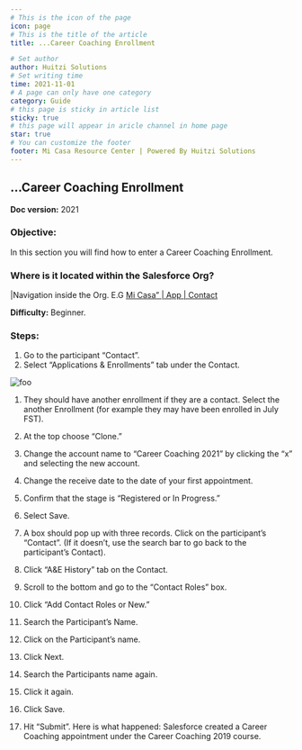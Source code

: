 ```yaml
---
# This is the icon of the page
icon: page
# This is the title of the article
title: ...Career Coaching Enrollment

# Set author
author: Huitzi Solutions
# Set writing time
time: 2021-11-01
# A page can only have one category
category: Guide
# this page is sticky in article list
sticky: true
# this page will appear in aricle channel in home page
star: true
# You can customize the footer
footer: Mi Casa Resource Center | Powered By Huitzi Solutions
---
```


## ...Career Coaching Enrollment

**Doc version:** 2021

### **Objective:**

In this section you will find how to enter a Career Coaching Enrollment.

### **Where is it located within the Salesforce Org?**

|Navigation inside the Org. E.G [Mi Casa” | App | Contact](https://micasa--partial.lightning.force.com/lightning/o/Contact/list?filterName=Recent)

**Difficulty:** Beginner.

### **Steps:**

1. Go to the participant “Contact”.
2. Select “Applications & Enrollments” tab under the Contact.

<img :src="$withBase('/assets/careerCoachingEnrollment/1.png')" alt="foo">

1. They should have another enrollment if they are a contact. Select the another Enrollment (for example they may have been enrolled in July FST).
2. At the top choose “Clone.”
3. Change the account name to “Career Coaching 2021” by clicking the “x” and selecting the new account.
4. Change the receive date to the date of your first appointment.
5. Confirm that the stage is “Registered or In Progress.”
6. Select Save.
7. A box should pop up with three records. Click on the participant’s “Contact”. (If it doesn’t, use the search bar to go back to the participant’s Contact).
8. Click “A&E History” tab on the Contact.
9. Scroll to the bottom and go to the “Contact Roles” box.
10. Click “Add Contact Roles or New.”
11. Search the Participant’s Name.
12. Click on the Participant’s name.
13. Click Next.
14. Search the Participants name again.
15. Click it again.
16. Click Save.

17. Hit “Submit”. Here is what happened: Salesforce created a Career Coaching appointment under the Career Coaching 2019 course.

